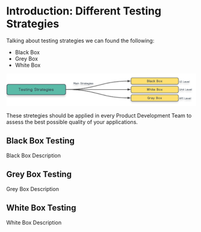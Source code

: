 # Introduction: Different Testing Strategies

Talking about testing strategies we can found the following:

- Black Box
- Grey Box
- White Box

![Testing_Strategies](./strategies.png)

These stretegies should be applied in every Product Development Team to assess the best possible quality of your applications.

## Black Box Testing

Black Box Description

## Grey Box Testing

Grey Box Description

## White Box Testing

White Box Description
